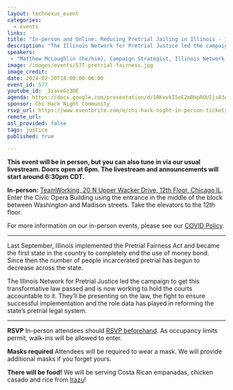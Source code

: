 ```yaml
---
layout: technexus_event
categories:
  - events
links: 
title: "In-person and Online: Reducing Pretrial Jailing in Illinois - Implementing the Pretrial Fairness Act"
description: "The Illinois Network for Pretrial Justice led the campaign to get the Illinois Pretrial Fairness Act law passed and is now working to hold the courts accountable to it. They’ll be presenting on the law, the fight to ensure successful implementation and the role data has played in reforming the state’s pretrial legal system."
speakers:
 - "Matthew McLoughlin (he/him), Campaign Strategist, Illinois Network for Pretrial Justice" 
image: /images/events/577-pretrial-fairness.jpg
image_credit: 
date: 2024-02-20T18:00:00-06:00
event_id: 577
youtube_id: _3iaveGz3OE
agenda: https://docs.google.com/presentation/d/1RKxvkI5eE2mBHpROUIjs83Aeh9-DnUATEUSDPDuCADc/edit#slide=id.g121c7120608_0_0
sponsor: Chi Hack Night Community
rsvp_url: https://www.eventbrite.com/e/chi-hack-night-in-person-tickets-655380890887
remote_url: 
asl_provided: false
tags: justice
published: true

---
```


**This event will be in person, but you can also tune in via our usual livestream. Doors open at 6pm. The livestream and announcements will start around 6:30pm CDT.**

**In-person:** <a href='https://www.google.com/maps/place/TechNexus+Venture+Collaborative/@41.8835673,-87.6394085,17z/data=!3m1!4b1!4m5!3m4!1s0x880e2d5be57f04c5:0xa87e47e177660090!8m2!3d41.8835673!4d-87.6372198'>TeamWorking, 20 N Upper Wacker Drive, 12th Floor, Chicago IL</a>. Enter the Civic Opera Building using the entrance in the middle of the block between Washington and Madison streets. Take the elevators to the 12th floor.

For more information on our in-person events, please see our [COVID Policy](/blog/2022/09/09/our-covid-19-policy.html). 

---

Last September, Illinois implemented the Pretrial Fairness Act and became the first state in the country to completely end the use of money bond. Since then the number of people incarcerated pretrial has begun to decrease across the state. 

The Illinois Network for Pretrial Justice led the campaign to get this transformative law passed and is now working to hold the courts accountable to it. They’ll be presenting on the law, the fight to ensure successful implementation and the role data has played in reforming the state’s pretrial legal system. 

---

**RSVP** In-person attendees should [RSVP beforehand]({{page.rsvp_url}}). As occupancy limits permit, walk-ins will be allowed to enter.

**Masks required** Attendees will be required to wear a mask. We will provide additional masks if you forget yours.

**There will be food!** We will be serving Costa Rican empanadas, chicken casado and rice from [Irazu](https://www.irazuchicago.com/)!
